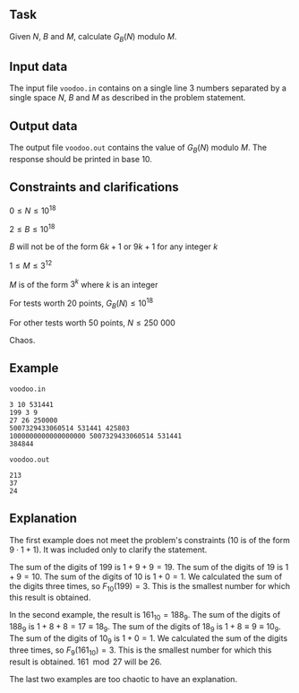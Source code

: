 ## Task

Given $N$, $B$ and $M$, calculate $G_B(N)$ modulo $M$.

## Input data

The input file `voodoo.in` contains on a single line 3 numbers separated by a single space $N$, $B$ and $M$ as described in the problem statement.

## Output data

The output file `voodoo.out` contains the value of $G_B(N)$ modulo $M$. The response should be printed in base 10.

## Constraints and clarifications

  $0 \leq N \leq 10^{18}$

  $2 \leq B \leq 10^{18}$

  $B$ will not be of the form $6k + 1$ or $9k + 1$ for any integer $k$

  $1 \leq M \leq 3^{12}$

  $M$ is of the form $3^k$ where $k$ is an integer

  For tests worth 20 points, $G_B(N) \leq 10^{18}$

  For other tests worth 50 points, $N \leq 250\ 000$
  
  Chaos.

## Example

`voodoo.in`
```
3 10 531441
199 3 9
27 26 250000
5007329433060514 531441 425803
1000000000000000000 5007329433060514 531441
384844
```

`voodoo.out`
```
213
37
24
```

## Explanation

The first example does not meet the problem's constraints (10 is of the form $9 \cdot 1 + 1$). It was included only to clarify the statement. 

The sum of the digits of $199$ is $1 + 9 + 9 = 19$. The sum of the digits of $19$ is $1 + 9 = 10$. The sum of the digits of $10$ is $1 + 0 = 1$. We calculated the sum of the digits three times, so $F_{10}(199) = 3$. This is the smallest number for which this result is obtained.

In the second example, the result is $161_{10} = 188_{9}$. The sum of the digits of $188_{9}$ is $1 + 8 + 8 = 17 \equiv 18_{9}$. The sum of the digits of $18_{9}$ is $1 + 8 \equiv 9 \equiv 10_{9}$. The sum of the digits of $10_{9}$ is $1 + 0 = 1$. We calculated the sum of the digits three times, so $F_9(161_{10}) = 3$. This is the smallest number for which this result is obtained. $161 \mod 27$ will be 26.

The last two examples are too chaotic to have an explanation.